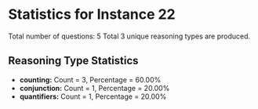 # Statistics for Instance 22
Total number of questions: 5
Total 3 unique reasoning types are produced.
## Reasoning Type Statistics
- **counting:** Count = 3, Percentage = 60.00%
- **conjunction:** Count = 1, Percentage = 20.00%
- **quantifiers:** Count = 1, Percentage = 20.00%
